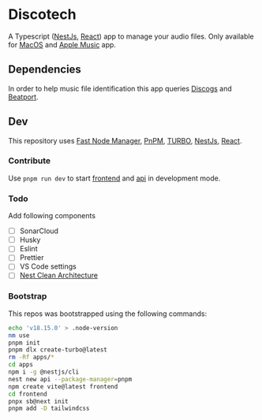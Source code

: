 # Discotech

A Typescript ([NestJs](https://nestjs.com/), [React](https://fr.reactjs.org/)) app to manage your audio files.
Only available for [MacOS](https://www.apple.com/macos/) and [Apple Music](https://www.apple.com/apple-music/) app.

## Dependencies

In order to help music file identification this app queries [Discogs](https://www.discogs.com/) and [Beatport](https://www.beatport.com/).

## Dev

This repository uses [Fast Node Manager](https://github.com/Schniz/fnm), [PnPM](https://pnpm.io/fr/), [TURBO](https://turbo.build/), [NestJs](https://nestjs.com/), [React](https://fr.reactjs.org/).

### Contribute

Use `pnpm run dev` to start [frontend](apps/frontend/) and [api](apps/api/) in development mode.

### Todo

Add following components

- [ ] SonarCloud
- [ ] Husky
- [ ] Eslint
- [ ] Prettier
- [ ] VS Code settings
- [ ] [Nest Clean Architecture](https://github.com/royib/clean-architecture-nestJS)

### Bootstrap

This repos was bootstrapped using the following commands:

```bash
echo 'v18.15.0' > .node-version
nm use
pnpm init
pnpm dlx create-turbo@latest
rm -Rf apps/*
cd apps
npm i -g @nestjs/cli
nest new api --package-manager=pnpm
npm create vite@latest frontend
cd frontend 
pnpx sb@next init 
pnpm add -D tailwindcss
```
